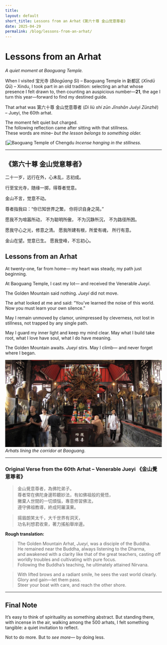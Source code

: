 ```yaml
---
title:
layout: default
short_title: Lessons from an Arhat《第六十尊 金山觉意尊者》
date: 2025-04-29
permalink: /blog/lessons-from-an-arhat/
---
```


# Lessons from an Arhat
*A quiet moment at Baoguang Temple.*

When I visited 宝光寺 (_Bǎogūang Sì_) – Baoguang Temple in 新都区 (_Xīndū_ _Qū_) – Xindu, I took part in an old tradition: selecting an arhat whose presence I felt drawn to, then counting an auspicious number—**21**, the age I turn this year—forward to find my destined guide.

That arhat was 第六十尊 金山觉意尊者 (*Dì liù shí zūn Jīnshān Juéyì Zūnzhě*) – Jueyi, the 60th arhat.

The moment felt quiet but charged.  
The following reflection came after sitting with that stillness.  
These words are mine– *but the lesson belongs to something older.*

[![Baoguang Temple of Chengdu](https://dynamic-media-cdn.tripadvisor.com/media/photo-o/08/66/cb/b5/bao-guang-temple-hall.jpg?w=1200&h=-1&s=1)
*Incense hanging in the stillness.*

---
## 《第六十尊 金山觉意尊者》

二十一岁，远行在外，心未乱，志初成。

行至宝光寺，随缘一掷，得尊者觉意。

金山不言，觉意不动。

尊者指我曰：“你已知世界之繁，
你将识自身之简。”

愿我不为喧嚣所动，
不为聪明所傲，
不为沉静所沉，
不为路径所困。

愿我守心之光，修意之清。
愿我所建有根，所爱有魂， 所行有意。

金山在望。觉意已生。
愿我登峰，不忘初心。

## Lessons from an Arhat 

At twenty-one, far from home—
my heart was steady, my path just beginning.

At Baoguang Temple, I cast my lot—
and received the Venerable *Jueyi*.

The Golden Mountain said nothing.
*Jueyi* did not move.

The arhat looked at me and said:
“You’ve learned the noise of this world. 
Now you must learn your own silence.”

May I remain unmoved by clamor,
unimpressed by cleverness,
not lost in stillness,
not trapped by any single path.

May I guard my inner light
and keep my mind clear.
May what I build take root,
what I love have soul,
what I do have meaning.

The Golden Mountain awaits.
*Jueyi* stirs.
May I climb—
and never forget where I began.

![hallofarhats](/assets/images/hallofarhats.png)
*Arhats lining the corridor at Baoguang.*

___
### Original Verse from the 60th Arhat – Venerable Jueyi 《金山覺意尊者》

> 金山覺意尊者，為佛陀弟子。  
> 尊者常在佛陀身邊聆聽妙法，有如佛祖般的覺悟，  
> 撇棄人世間的一切煩惱，專意修習佛法，  
> 遵守佛祖教導，終成阿羅漢果。

> 揚眉朗笑太千，大千世界有洞天，  
> 功名利想君收束，著力搖船舉岸邊。

**Rough translation:**

> The Golden Mountain Arhat, *Jueyi*, was a disciple of the Buddha.  
> He remained near the Buddha, always listening to the Dharma,  
> and awakened with a clarity like that of the great teachers, 
> casting off worldly troubles and cultivating with pure focus.  
> Following the Buddha’s teaching, he ultimately attained Nirvana.

> With lifted brows and a radiant smile, he sees the vast world clearly.  
> Glory and gain—let them pass.  
> Steer your boat with care, and reach the other shore.

---
## Final Note

It’s easy to think of spirituality as something abstract. But standing there, with incense in the air, walking among the 500 arhats, I felt something tangible: a quiet invitation to reflect. 

Not to do more. But to _see more_— by doing less.
